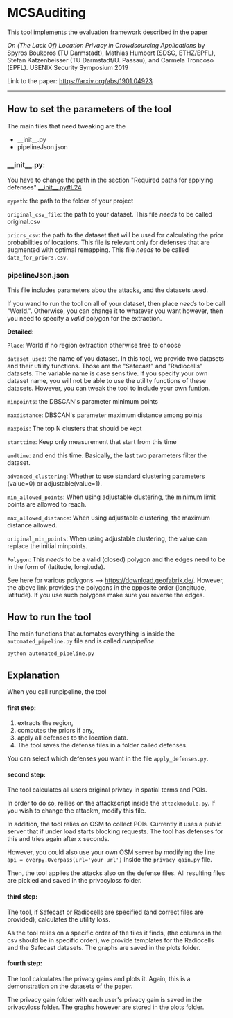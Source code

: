 # MCSAuditing

This tool implements the evaluation framework described in the paper

_On (The Lack Of) Location Privacy in Crowdsourcing Applications_ by Spyros Boukoros (TU Darmstadt), Mathias Humbert (SDSC, ETHZ/EPFL), Stefan Katzenbeisser (TU Darmstadt/U. Passau), and Carmela Troncoso (EPFL). USENIX Security Symposium 2019

Link to the paper: https://arxiv.org/abs/1901.04923


---

## How to set the parameters of the tool

The main files that need tweaking are the 
- \_\_init\_\_.py
- pipelineJson.json


### \_\_init\_\_.py:

You have to change the path in the section "Required paths  for applying defenses" [\_\_init\_\_.py#L24](__init__.py#L24)

`mypath`: the path to the folder of your project 

`original_csv_file`: the path to your dataset. This file *needs* to be called original.csv

`priors_csv`: the path to the dataset that will be used for calculating the prior probabilities of locations.
			 This file is relevant only for defenses that are augmented with optimal remapping.
			 This file *needs* to be called `data_for_priors.csv`.

### pipelineJson.json

This file includes parameters abou the attacks, and the datasets used.

If you wand to run the tool on all of your dataset, then place *needs* to be call "World.".
Otherwise, you can change it to whatever you want however, then you need to specify a *valid* polygon for the extraction.

**Detailed**:

`Place`: World if no region extraction otherwise free to choose

`dataset_used`: the name of you dataset. In this tool, we provide two datasets and their utility functions. Those are the "Safecast" and 
"Radiocells" datasets. The variable name is case sensitive. If you specify your own dataset name, you will not be able to use the utility 
functions of these datasets. However, you can tweak the tool to include your own funtion.

`minpoints`: the DBSCAN's parameter minimum points

`maxdistance`: DBSCAN's parameter maximum distance among points

`maxpois`: The top N clusters that should be kept

`starttime`: Keep only measurement that start from this time

`endtime`: and end this time. Basically, the last two parameters filter the dataset.

`advanced_clustering`: Whether to use standard clustering parameters (value=0) or adjustable(value=1).

`min_allowed_points`: When using adjustable clustering, the minimum limit points are allowed to reach.

`max_allowed_distance`:  When using adjustable clustering, the maximum distance allowed.

`original_min_points`: When using adjustable clustering, the value can replace the initial minpoints.

`Polygon`: This *needs* to be a valid (closed) polygon and the edges need to be in the form of (latitude, longitude). 

See here for various polygons --> https://download.geofabrik.de/. 
However, the above link provides the polygons in the opposite order (longitude, latitude). If you use such polygons 
make sure you reverse the edges.


## How to run the tool

The main functions that automates everything is inside the
`automated_pipeline.py` file and is called *runpipeline*.
```
python automated_pipeline.py
```


## Explanation
 When you call runpipeline, the tool

#### first step: 
1. extracts the region, 
2. computes the priors if any, 
3. apply all defenses to the location data.
4. The tool saves the defense files in a folder called defenses.

You can select which defenses you want in the file `apply_defenses.py`.

#### second step: 
The tool calculates all users original privacy in spatial terms and POIs.

In order to do so, rellies on the attackscript inside the `attackmodule.py`. If you wish to change the attackm, modify this file.

In addition, the tool relies on OSM to collect POIs. Currently it uses a public server that if under load starts blocking requests. The tool has defenses for this and tries again after x seconds.

However, you could also use your own OSM server by modifying the line `api = overpy.Overpass(url='your url')` inside the `privacy_gain.py` file.

Then, the tool applies the attacks also on the defense files. All resulting files are pickled and saved in the privacyloss folder.

#### third step: 
The tool, if Safecast or Radiocells are specified (and correct files are provided), calculates the utility loss.

As the tool relies on a specific order of the files it finds, (the columns in the csv should be in specific order), we provide templates for the Radiocells and the Safecast datasets. The graphs are saved in the plots folder.

#### fourth step:
The tool calculates the privacy gains and plots it. Again, this is a demonstration on the datasets of the paper.

The privacy gain folder with each user's privacy gain is saved in the privacyloss folder. The graphs however are stored in the plots folder.
